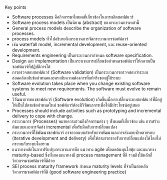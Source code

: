 Key points
*	Software processes คือกิจกรรมทั้งหมดที่เกี่ยวข้องในการผลิตซอฟต์แวร์ 
*	Software process models  เป็นนิยาม (abstract) ของกระบวนการเหล่านี้
*	General process models describe the organization of software processes. 
*	process models ทั่วไปอธิบายถึงกระบวนการจัดกระบวนการซอฟต์แวร์
*	เช่น waterfall model, incremental development, และ reuse-oriented development.
*	Requirements engineering เป็นกระบวนการกำหนด software specification.
*	Design และ implementation เป็นกระบวนการเปลี่ยนข้อกำหนดซอฟต์แวร์ให้กลายเป็นซอฟต์แวร์ที่ปฏิบัติการได้
*	การตรวจสอบซอฟต์แวร์ (Software validation) เป็นกระบวนการตรวจสอบว่าระบบสอดคล้องกับข้อกำหนดและตรงกับความต้องการที่แท้จริงของผู้ใช้ระบบ
*	Software evolution takes place when you change existing software systems to meet new requirements. The software must evolve to remain useful.
*	วิวัฒนาการของซอฟต์แวร์ (Software evolution) เกิดขึ้นเมื่อเราเปลี่ยนระบบซอฟต์แวร์ที่มีอยู่ ให้เป็นไปตามข้อกำหนดใหม่ ซอฟต์แวร์ต้องมีวิวัฒนาการเพื่อให้มีประโยชน์อยู่เสมอ
*	Processes should include activities such as prototyping and incremental delivery to cope with change.
*	กระบวนการ (Processes) หมายความรวมถึงกิจกรรมต่าง ๆ ทั้งหมดที่เกี่ยวข้อง เช่น การสร้างต้นแบบและการจัดส่ง incremental เพื่อรับมือกับการเปลี่ยนแปลง
*	กระบวนการที่ใช้พัฒนาซอฟท์แวร์ อาจออกแบบสำหรับการพัฒนาและการส่งมอบซ้ำหลายรอบ  (iterative development and delivery) เพื่อให้สามารถรองรับการเปลี่ยนแปลงได้โดยไม่กระทบกับระบบโดยรวม
*	 แนวทางหลักในการปรับปรุงกระบวนการคือ แนวทาง agile เพื่อลดต้นทุนโสหุ้ย และแนวทาง maturity-based ซึ่งทั้งสองแนวทางมี process management ที่ดี รวมถึงใช้หลักกี่วิศวกรรมซอฟต์แวร์ที่ดีด้วย
*	SEI process maturity framework กำหนด maturity levels ที่จำเป็นต่อหลักวิศวกรรมซอฟต์แวร์ที่ดี (good software engineering practice)

